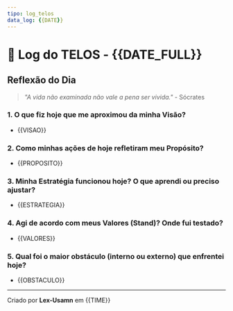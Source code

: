 ```yaml
---
tipo: log_telos
data_log: {{DATE}}
---
```

# 📝 Log do TELOS - {{DATE_FULL}}

## Reflexão do Dia

> *"A vida não examinada não vale a pena ser vivida."* - Sócrates

### 1. O que fiz hoje que me aproximou da minha **Visão**?
- {{VISAO}}

### 2. Como minhas ações de hoje refletiram meu **Propósito**?
- {{PROPOSITO}}

### 3. Minha **Estratégia** funcionou hoje? O que aprendi ou preciso ajustar?
- {{ESTRATEGIA}}

### 4. Agi de acordo com meus **Valores (Stand)**? Onde fui testado?
- {{VALORES}}

### 5. Qual foi o maior obstáculo (interno ou externo) que enfrentei hoje?
- {{OBSTACULO}}

---
Criado por **Lex-Usamn** em {{TIME}}


